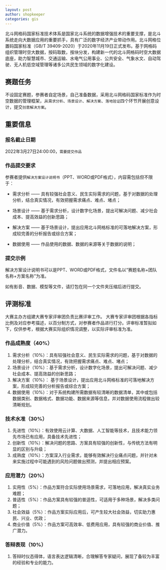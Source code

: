 ```yaml
---
layout: post
author: shopkeeper
categories: gis
---
```


北斗网格码国家标准技术体系是国家北斗系统的数据增强技术的重要支撑，是北斗系统走向大数据应用的重要抓手，具有广泛的数字经济产业带动作用。北斗网格位置码国家标准（GB/T 39409-2020）于2020年11月19日正式发布。基于网格码组织管理时空大数据，按码取数，按块分发，构建新一代的北斗网格码时空大数据底座，助力智慧城市、交通运输、水电气公用事业、公共安全、气象水文、自动驾驶、无人机低空域管理等诸多公共民生领域的数字化建设。

## 赛题任务

不设固定赛题，参赛者自定场景，自己准备数据，采用北斗网格码国家标准作为时空数据的管理框架，从`需求分析`、`场景设计`、`解决方案`、`落地验证`四个环节开展创意设计，提交`创意解决方案`。


## 重要信息

### 报名截止日期

2022年3月27日24:00:00，`需要提交作品`

### 作品提交要求

参赛者提供`解决方案设计说明书`（PPT、WORD或PDF格式），内容需包括但不限于：

- 需求分析 —— 具有较强社会意义、民生实际需求的问题，基于对数据的处理分析，结合真实情况，有效把握需求痛点、难点、堵点；

- 场景设计 —— 基于需求分析，设计数字化场景，提出可解决问题、减少社会成本、提高效益的创新思路；

- 解决方案 —— 基于场景设计，提出应用北斗网格标准的可落地解决方案，形成较完善的分析报告或综合方案；

- 数据使用 —— 作品使用的数据、数据的来源等关于数据的说明；

### 提交示例

解决方案设计说明书可以是PPT、WORD或PDF格式，文件名以“赛题名称+团队名称+方案名称”为准。

如有影音、数据、模型等文件，请打包在同一个文件夹压缩后进行提交。


## 评测标准

大赛主办方组建大赛专家评审团负责比赛评审工作。
大赛专家评审团根据各指标比例及对应参考描述，以百分制方式，对参赛者作品进行打分。评审标准暂拟如下，仅供参考，根据大赛实际组织情况调整，以实际评审标准为准。

### 作品成熟度（40%）

1. 需求分析（10%）：具有较强社会意义、民生实际需求的问题，基于对数据的处理分析，结合真实情况，有效把握需求痛点、难点、堵点；
2. 场景设计（10%）：基于需求分析，设计数字化场景，提出可解决问题、减少社会成本、提高效益的创新思路；
3. 解决方案（10%）： 基于场景设计，提出应用北斗网格标准的可落地解决方案，形成较完善的分析报告或综合方案；
4. 数据使用（10%）：对于系统构建所需数据有较清晰的数据清单，其中或包括数据类别、数据格式、数据功能、数据来源等信息，并对数据使用流程做出较清晰规划。

### 技术水准（30%）

1. 先进性（10%）：有效使用云计算、大数据、人工智能等技术，且技术能力领先市场已有应用，具备技术先进性；
2. 创新性（10%）：解决问题的思路、方案具有较强的创新性，与传统方法有明显的区别与升级；
3. 成熟度（10%）：方案深入行业需求，能够有效解决行业痛点问题，并针对未来实施过程中可能遇到的风险问题做出预测，并提出相应预案。

### 应用潜力（20%）

1. 实用性（5%）：作品方案符合实际使用场景需求，可落地应用，解决真实业务难题；
2. 普适性（5%）：作品方案具有较强的普适性，可适用于多种场景，解决多类问题；
3. 社会效益（5%）：作品方案实际应用后，可产生较大社会效益，切实助力惠民、兴业、优政；
4. 商业价值（5%）：作品方案可高效率、低费用应用，具有较强的商业价值、推广潜力。

### 答辩表现（10%）

1. 答辩时仪态得体，语言表达逻辑清晰，合理解答专家疑问，展现了备较为丰富的经验和专业的能力。